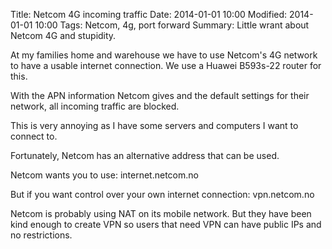Title: Netcom 4G incoming traffic
Date: 2014-01-01 10:00
Modified: 2014-01-01 10:00
Tags: Netcom, 4g, port forward
Summary: Little wrant about Netcom 4G and stupidity.

At my families home and warehouse we have to use Netcom's 4G network to have a usable internet connection. We use a Huawei B593s-22 router for this.

With the APN information Netcom gives and the default settings for their network, all incoming traffic are blocked.

This is very annoying as I have some servers and computers I want to connect to.

Fortunately, Netcom has an alternative address that can be used.

Netcom wants you to use:
    internet.netcom.no

But if you want control over your own internet connection:
    vpn.netcom.no

Netcom is probably using NAT on its mobile network. But they have been kind enough to create VPN so users that need VPN can have public IPs and no restrictions.
